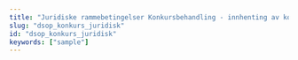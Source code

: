 ```yaml
---
title: "Juridiske rammebetingelser Konkursbehandling - innhenting av kontoinformasjon"
slug: "dsop_konkurs_juridisk"
id: "dsop_konkurs_juridisk"
keywords: ["sample"]
---
```


